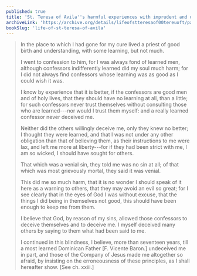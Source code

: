 ```yaml
---
published: true
title: 'St. Teresa of Avila''s harmful experiences with imprudent and unknowledgeable confessors'
archiveLink: 'https://archive.org/details/lifeofstteresaof00tereuoft/page/26?view=theater'
bookSlug: 'life-of-st-teresa-of-avila'
---
```


> In the place to which I had gone for my cure lived a priest of good birth and understanding, with some learning, but not much.
>
> I went to confession to him, for I was always fond of learned men, although confessors indifferently learned did my soul much harm; for I did not always find confessors whose learning was as good as I could wish it was.
>
> I know by experience that it is better, if the confessors are good men and of holy lives, that they should have no learning at all, than a little; for such confessors never trust themselves without consulting those who are learned---nor would I trust them myself: and a really learned confessor never deceived me.
>
> Neither did the others willingly deceive me, only they knew no better; I thought they were learned, and that I was not under any other obligation than that of believing them, as their instructions to me were lax, and left me more at liberty---for if they had been strict with me, I am so wicked, I should have sought for others.
>
> That which was a venial sin, they told me was no sin at all; of that which was most grievously mortal, they said it was venial.
>
> This did me so much harm, that it is no wonder I should speak of it here as a warning to others, that they may avoid an evil so great; for I see clearly that in the eyes of God I was without excuse, that the things I did being in themselves not good, this should have been enough to keep me from them.
>
> I believe that God, by reason of my sins, allowed those confessors to deceive themselves and to deceive me. I myself deceived many others by saying to them what had been said to me.
>
> I continued in this blindness, I believe, more than seventeen years, till a most learned Dominican Father [F. Vicente Baron.] undeceived me in part, and those of the Company of Jesus made me altogether so afraid, by insisting on the erroneousness of these principles, as I shall hereafter show. [See ch. xxiii.]
